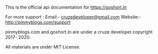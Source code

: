 This is the official api documentation for https://goshort.in

For more support :
Email:- cruzedeveloper@gmail.com
Website:- http://pinmyblogs.com/support


pinmyblogs.com and goshort.in are under a cruze developer.copyright 2017- 2020.

All materials are under MIT License.


